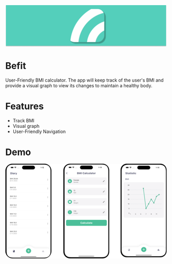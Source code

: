 <p align="center">
    <img width="1200" src="https://github.com/RyamAlmalki/Befit/blob/master/befit_banner.png" alt="Material Bread logo">
</p>


<h1 align="left">Befit</h1>
<p>User-Friendly BMI calculator. The app will keep track of the user's BMI and provide a visual graph to view its changes to maintain a healthy body.</p>

<h1 align="left">Features</h1>
<ul>
  <li>Track BMI</li>
  <li>Visual graph</li>
  <li>User-Friendly Navigation</li>
</ul>


<h1 align="left">Demo</h1>

<p align="center">
    <img width="800" src="https://github.com/RyamAlmalki/Befit/blob/master/befit_demo.png?raw=true" alt="Material Bread logo">
</p>
